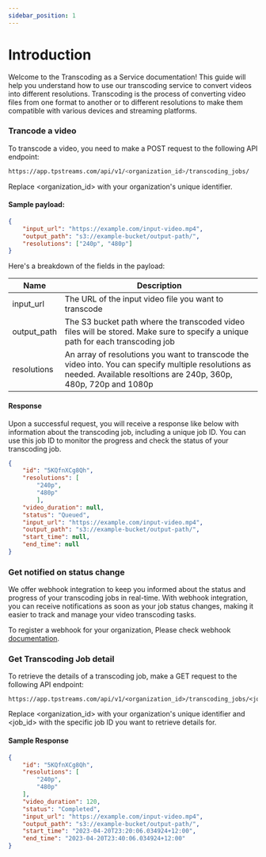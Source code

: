 ```yaml
---
sidebar_position: 1
---
```


# Introduction

Welcome to the Transcoding as a Service documentation! This guide will help you understand how to use our transcoding service to convert videos into different resolutions. Transcoding is the process of converting video files from one format to another or to different resolutions to make them compatible with various devices and streaming platforms.


### Trancode a video

To transcode a video, you need to make a POST request to the following API endpoint:

```bash
https://app.tpstreams.com/api/v1/<organization_id>/transcoding_jobs/
```
Replace <organization_id> with your organization's unique identifier.

#### Sample payload:
```json
{
    "input_url": "https://example.com/input-video.mp4",
    "output_path": "s3://example-bucket/output-path/",
    "resolutions": ["240p", "480p"]
}
```

Here's a breakdown of the fields in the payload:

| Name              |  Description                                                 |  
| ---------------   | --------------------------------------------------------     | 
| input_url         | The URL of the input video file you want to transcode        | 
| output_path       | The S3 bucket path where the transcoded video files will be stored. Make sure to specify a unique path for each transcoding job | 
| resolutions       | An array of resolutions you want to transcode the video into. You can specify multiple resolutions as needed. Available resoltions are 240p, 360p, 480p, 720p and 1080p |


#### Response 

Upon a successful request, you will receive a response like below with information about the transcoding job, including a unique job ID. You can use this job ID to monitor the progress and check the status of your transcoding job.

```json
{
    "id": "5KQfnXCg8Qh",
    "resolutions": [
        "240p",
        "480p"
        ],
    "video_duration": null,
    "status": "Queued",
    "input_url": "https://example.com/input-video.mp4",
    "output_path": "s3://example-bucket/output-path/",
    "start_time": null,
    "end_time": null
}
```

### Get notified on status change
 We offer webhook integration to keep you informed about the status and progress of your transcoding jobs in real-time. With webhook integration, you can receive notifications as soon as your job status changes, making it easier to track and manage your video transcoding tasks.

To register a webhook for your organization, Please check webhook [documentation](../server-api/webhooks.md).

### Get Transcoding Job detail

To retrieve the details of a transcoding job, make a GET request to the following API endpoint:

```base
https://app.tpstreams.com/api/v1/<organization_id>/transcoding_jobs/<job_id>/
```

Replace <organization_id> with your organization's unique identifier and <job_id> with the specific job ID you want to retrieve details for.

#### Sample Response

```json
{
    "id": "5KQfnXCg8Qh",
    "resolutions": [
        "240p",
        "480p"
    ],
    "video_duration": 120,
    "status": "Completed",
    "input_url": "https://example.com/input-video.mp4",
    "output_path": "s3://example-bucket/output-path/",
    "start_time": "2023-04-20T23:20:06.034924+12:00",
    "end_time": "2023-04-20T23:40:06.034924+12:00"
}
```